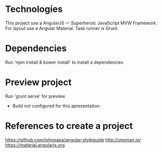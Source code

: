 # Technologies
 This project use a AngularJS — Superheroic JavaScript MVW Framework.
 For layout use a Angular Material.
 Task runner is Grunt.

# Dependencies
 Run 'npm install & bower install' to install a dependencies

# Preview project
 Run 'grunt serve' for preview.
 * Build not configured for this apresentation.

# References to create a project
 https://github.com/johnpapa/angular-styleguide 
 http://yeoman.io/
 https://material.angularjs.org